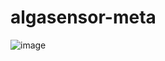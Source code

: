 # algasensor-meta

![image](https://github.com/user-attachments/assets/fe04d282-8a66-47f6-ad0a-95bc75150b1b)
